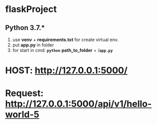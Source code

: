 # flaskProject

## Python 3.7.*

1. use **venv** + **requirements.txt** for create virtual env.
2. put **app.py** in folder
3. for start in cmd: **`python`** **path_to_folder** + /**`app.py`**
# HOST: http://127.0.0.1:5000/
# Request: http://127.0.0.1:5000/api/v1/hello-world-5
